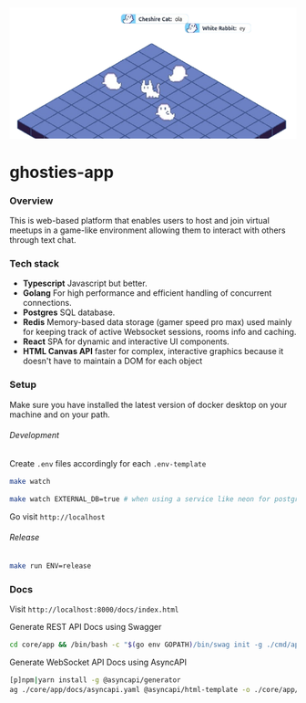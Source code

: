 ![gosty](./ui/public/cover.png)

# ghosties-app

### Overview

This is web-based platform that enables users to host and join virtual meetups in a game-like environment allowing them to interact with others through text chat.

### Tech stack

- **Typescript** Javascript but better.
- **Golang** For high performance and efficient handling of concurrent connections.
- **Postgres** SQL database.
- **Redis** Memory-based data storage (gamer speed pro max) used mainly for keeping track of active Websocket sessions, rooms info and caching.
- **React** SPA for dynamic and interactive UI components.
- **HTML Canvas API** faster for complex, interactive graphics because it doesn't have to maintain a DOM for each object

### Setup

Make sure you have installed the latest version of docker desktop on your machine and on your path.

###### Development

Create `.env` files accordingly for each `.env-template`

```sh
make watch
```

```sh
make watch EXTERNAL_DB=true # when using a service like neon for postgres
```

Go visit `http://localhost`

###### Release

```sh
make run ENV=release
```

### Docs

Visit `http://localhost:8000/docs/index.html`

Generate REST API Docs using Swagger

```sh
cd core/app && /bin/bash -c "$(go env GOPATH)/bin/swag init -g ./cmd/api/main.go -o docs/"
```

Generate WebSocket API Docs using AsyncAPI

```sh
[p]npm|yarn install -g @asyncapi/generator
ag ./core/app/docs/asyncapi.yaml @asyncapi/html-template -o ./core/app/docs/index.html
```
